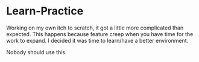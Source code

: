 # Learn-Practice
Working on my own itch to scratch, it got a little more complicated than expected.
This happens because feature creep when you have time for the work to expand.
I decided it was time to learn/have a better environment.

Nobody should use this.
